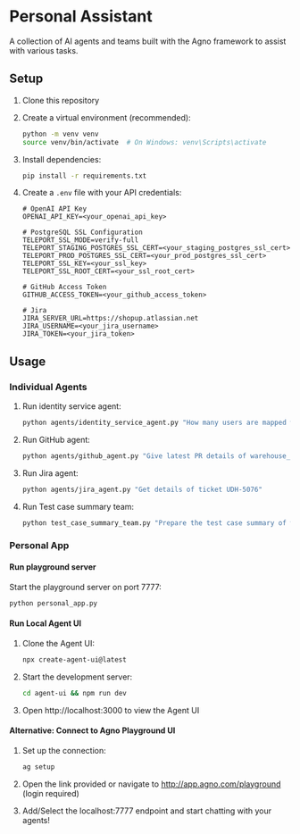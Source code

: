 # Personal Assistant

A collection of AI agents and teams built with the Agno framework to assist with various tasks.

## Setup

1. Clone this repository

2. Create a virtual environment (recommended):
   ```bash
   python -m venv venv
   source venv/bin/activate  # On Windows: venv\Scripts\activate
   ```

3. Install dependencies:
   ```bash
   pip install -r requirements.txt
   ```

4. Create a `.env` file with your API credentials:
   ```
   # OpenAI API Key
   OPENAI_API_KEY=<your_openai_api_key>

   # PostgreSQL SSL Configuration
   TELEPORT_SSL_MODE=verify-full
   TELEPORT_STAGING_POSTGRES_SSL_CERT=<your_staging_postgres_ssl_cert>
   TELEPORT_PROD_POSTGRES_SSL_CERT=<your_prod_postgres_ssl_cert>
   TELEPORT_SSL_KEY=<your_ssl_key>
   TELEPORT_SSL_ROOT_CERT=<your_ssl_root_cert>

   # GitHub Access Token
   GITHUB_ACCESS_TOKEN=<your_github_access_token>

   # Jira
   JIRA_SERVER_URL=https://shopup.atlassian.net
   JIRA_USERNAME=<your_jira_username>
   JIRA_TOKEN=<your_jira_token>
   ```

## Usage

### Individual Agents

1. Run identity service agent:
   ```bash
   python agents/identity_service_agent.py "How many users are mapped with Supply Manager role in staging db"
   ```

2. Run GitHub agent:
   ```bash
   python agents/github_agent.py "Give latest PR details of warehouse_mgmt_service repo"
   ```

3. Run Jira agent:
   ```bash
   python agents/jira_agent.py "Get details of ticket UDH-5076"
   ```

4. Run Test case summary team:
   ```bash
   python test_case_summary_team.py "Prepare the test case summary of warehouse_mgmt_service PR 3887 and add comment in the associated jira ticket"
   ```

### Personal App

#### Run playground server

Start the playground server on port 7777:
```bash
python personal_app.py
```

#### Run Local Agent UI

1. Clone the Agent UI:
   ```bash
   npx create-agent-ui@latest
   ```

2. Start the development server:
   ```bash
   cd agent-ui && npm run dev
   ```

3. Open http://localhost:3000 to view the Agent UI

#### Alternative: Connect to Agno Playground UI

1. Set up the connection:
   ```bash
   ag setup
   ```

2. Open the link provided or navigate to http://app.agno.com/playground (login required)

3. Add/Select the localhost:7777 endpoint and start chatting with your agents!

